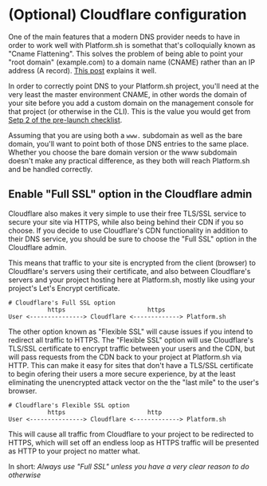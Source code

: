 # (Optional) Cloudflare configuration

One of the main features that a modern DNS provider needs to have in order to work well with Platform.sh is somethat that's colloquially known as "Cname Flattening".  This solves the problem of being able to point your "root domain" (example.com) to a domain name (CNAME) rather than an IP address (A record).  [This post](https://blog.cloudflare.com/introducing-CNAME-flattening-rfc-compliant-cnames-at-a-domains-root/) explains it well.

In order to correctly point DNS to your Platform.sh project, you'll need at the very least the master environment CNAME, in other words the domain of your site before you add a custom domain on the management console for that project (or otherwise in the CLI).  This is the value you would get from [Setp 2 of the pre-launch checklist](/golive/checklist.md).

Assuming that you are using both a `www.` subdomain as well as the bare domain, you'll want to point both of those DNS entries to the same place. Whether you choose the bare domain version or the www subdomain doesn't make any practical difference, as they both will reach Platform.sh and be handled correctly.

## Enable "Full SSL" option in the Cloudflare admin

Cloudflare also makes it very simple to use their free TLS/SSL service to secure your site via HTTPS, while also being behind their CDN if you so choose.  If you decide to use Cloudflare's CDN functionality in addition to their DNS service, you should be sure to choose the "Full SSL" option in the Cloudflare admin.

This means that traffic to your site is encrypted from the client (browser) to Cloudflare's servers using their certificate, and also between Cloudflare's servers and your project hosting here at Platform.sh, mostly like using your project's Let's Encrypt certificate.

```
# Cloudflare's Full SSL option
		   https                       https
User <---------------> Cloudflare <-------------> Platform.sh
```

The other option known as "Flexible SSL" will cause issues if you intend to redirect all traffic to HTTPS.  The "Flexible SSL" option will use Cloudflare's TLS/SSL certificate to encrypt traffic between your users and the CDN, but will pass requests from the CDN back to your project at Platform.sh via HTTP.  This can make it easy for sites that don't have a TLS/SSL certificate to begin ofering their users a more secure experience, by at the least eliminating the unencrypted attack vector on the the "last mile" to the user's browser.

```
# Cloudflare's Flexible SSL option
		   https                       http
User <---------------> Cloudflare <-------------> Platform.sh
```

This will cause all traffic from Cloudflare to your project to be redirected to HTTPS, which will set off an endless loop as HTTPS traffic will be presented as HTTP to your project no matter what.

In short: *Always use "Full SSL" unless you have a very clear reason to do otherwise*
